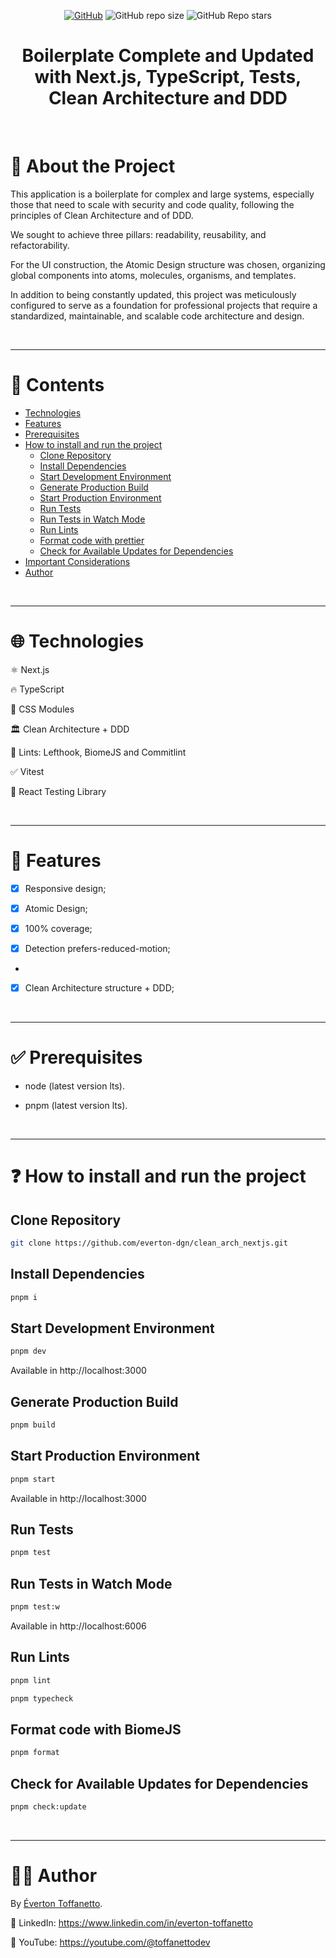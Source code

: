 <div align="center">

<a href="./LICENSE">![GitHub](https://img.shields.io/github/license/everton-dgn/clean_arch_nextjs?style=plastic)</a>
![GitHub repo size](https://img.shields.io/github/repo-size/everton-dgn/clean_arch_nextjs?style=plastic)
![GitHub Repo stars](https://img.shields.io/github/stars/everton-dgn/clean_arch_nextjs?color=yellow&style=plastic)

</div>

<h1 align="center">Boilerplate Complete and Updated with Next.js, TypeScript, Tests, Clean Architecture and DDD</h1>

<br />

# :memo: About the Project

This application is a boilerplate for complex and large systems, especially those that need to scale with security and code quality, following the principles of Clean Architecture and of DDD.

We sought to achieve three pillars: readability, reusability, and refactorability.

For the UI construction, the Atomic Design structure was chosen, organizing global components into atoms, molecules, organisms, and templates.

In addition to being constantly updated, this project was meticulously configured to serve as a foundation for professional projects that require a standardized, maintainable, and scalable code architecture and design.

<br />

---

# :pushpin: Contents

- [Technologies](#globe_with_meridians-technologies)
- [Features](#triangular_flag_on_post-features)
- [Prerequisites](#white_check_mark-prerequisites)
- [How to install and run the project](#question-how-to-install-and-run-the-project)
  - [Clone Repository](#clone-repository)
  - [Install Dependencies](#install-dependencies)
  - [Start Development Environment](#start-development-environment)
  - [Generate Production Build](#generate-production-build)
  - [Start Production Environment](#start-production-environment)
  - [Run Tests](#run-tests)
  - [Run Tests in Watch Mode](#run-tests-in-watch-mode)
  - [Run Lints](#run-lints)
  - [Format code with prettier](#format-code-with-prettier)
  - [Check for Available Updates for Dependencies](#check-for-available-updates-for-dependencies)
- [Important Considerations](#rotating_light-important-considerations)
- [Author](#technologist-author)

<br />

---

# :globe_with_meridians: Technologies

⚛ Next.js

🔥 TypeScript

💅 CSS Modules

🏛 Clean Architecture + DDD

🚩 Lints: Lefthook, BiomeJS and Commitlint

✅ Vitest

🐙 React Testing Library

<br />

---

# :triangular_flag_on_post: Features

- [x] Responsive design;

- [x] Atomic Design;

- [x] 100% coverage;

- [x] Detection prefers-reduced-motion;
- 
- [x] Clean Architecture structure + DDD;

<br />

---

# :white_check_mark: Prerequisites

- node (latest version lts).

- pnpm (latest version lts).

<br />

---

# :question: How to install and run the project

## Clone Repository

```bash
git clone https://github.com/everton-dgn/clean_arch_nextjs.git
```

## Install Dependencies

```bash
pnpm i
```

## Start Development Environment

```bash
pnpm dev
```

Available in http://localhost:3000

## Generate Production Build

```bash
pnpm build
```

## Start Production Environment

```bash
pnpm start
```

Available in http://localhost:3000

## Run Tests

```bash
pnpm test
```

## Run Tests in Watch Mode

```bash
pnpm test:w
```

Available in http://localhost:6006

## Run Lints

```bash
pnpm lint
```

```bash
pnpm typecheck
```

## Format code with BiomeJS

```bash
pnpm format
```

## Check for Available Updates for Dependencies

```bash
pnpm check:update
```

<br />

---

# :technologist: Author

By [Éverton Toffanetto](https://programadordesucesso.com).

:link: LinkedIn: https://www.linkedin.com/in/everton-toffanetto

:link: YouTube: https://youtube.com/@toffanettodev
